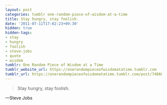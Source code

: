 ```yaml
---
layout: post
categories: tumblr one-random-piece-of-wisdom-at-a-time
title: Stay hungry, stay foolish.
date: '2011-07-11T17:02:23+09:30'
hidden: true
hidden-tags:
- stay
- hungry
- foolish
- steve-jobs
- quote
- wisdom
tumblr: One Random Piece of Wisdom at a Time
tumblr_website_url: https://onerandompieceofwisdomatatime.tumblr.com
tumblr_url: https://onerandompieceofwisdomatatime.tumblr.com/post/7486664252/stay-hungry-stay-foolish
---
```

> Stay hungry, stay foolish.

—Steve Jobs

